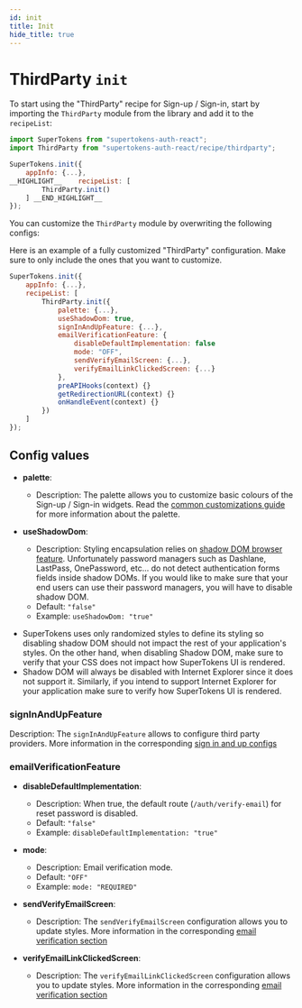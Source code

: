 ```yaml
---
id: init
title: Init
hide_title: true
---
```


# ThirdParty `init`

To start using the "ThirdParty" recipe for Sign-up / Sign-in, start by importing the `ThirdParty` module from the library and add it to the `recipeList`:

```js
import SuperTokens from "supertokens-auth-react";
import ThirdParty from "supertokens-auth-react/recipe/thirdparty";

SuperTokens.init({
    appInfo: {...},
__HIGHLIGHT__    recipeList: [
        ThirdParty.init()
    ] __END_HIGHLIGHT__
});
```

You can customize the `ThirdParty` module by overwriting the following configs:



Here is an example of a fully customized "ThirdParty" configuration. Make sure to only include the ones that you want to customize.

```js
SuperTokens.init({
    appInfo: {...},
    recipeList: [
        ThirdParty.init({
            palette: {...},
            useShadowDom: true,
            signInAndUpFeature: {...},
            emailVerificationFeature: {
                disableDefaultImplementation: false
                mode: "OFF",
                sendVerifyEmailScreen: {...},
                verifyEmailLinkClickedScreen: {...}
            },
            preAPIHooks(context) {}
            getRedirectionURL(context) {}
            onHandleEvent(context) {}
        })
    ]
});
```

## Config values

- **palette**:
    - Description: The palette allows you to customize basic colours of the Sign-up / Sign-in widgets. Read the [common customizations guide](/docs/emailpassword/common-customizations/styling/changing-colours) for more information about the palette.

- **useShadowDom**:
    - Description: Styling encapsulation relies on <a href="https://developer.mozilla.org/en-US/docs/Web/Web_Components/Using_shadow_DOM" target="_blank" rel="noreferer noopener">shadow DOM browser feature</a>. Unfortunately password managers such as Dashlane, LastPass, OnePassword, etc... do not detect authentication forms fields inside shadow DOMs. If you would like to make sure that your end users can use their password managers, you will have to disable shadow DOM. 
    - Default: ```"false"```
    - Example: ```useShadowDom: "true"```


<div class="specialNote" style="margin-bottom: 20px">

- SuperTokens uses only randomized styles to define its styling so disabling shadow DOM  should not impact the rest of your application's styles. On the other hand, when disabling Shadow DOM, make sure to verify that your CSS does not impact how SuperTokens UI is rendered.
- Shadow DOM will always be disabled with Internet Explorer since it does not support it. Similarly, if you intend to support Internet Explorer for your application make sure to verify how SuperTokens UI is rendered.
</div>


### signInAndUpFeature

Description: The `signInAndUpFeature` allows to configure third party providers. More information in the corresponding [sign in and up configs](./config/sign-in-and-up)

### emailVerificationFeature

- **disableDefaultImplementation**: 
    - Description: When true, the default route (`/auth/verify-email`) for reset password is disabled.
    - Default: ```"false"```
    - Example: ```disableDefaultImplementation: "true"```

- **mode**:
    - Description: Email verification mode.
    - Default: ```"OFF"```
    - Example: ```mode: "REQUIRED"```

- **sendVerifyEmailScreen**:
    - Description: The `sendVerifyEmailScreen` configuration allows you to update styles. More information in the corresponding [email verification section](./config/email-verification#sendverifyemailscreen-config-values)

- **verifyEmailLinkClickedScreen**:
    - Description: The `verifyEmailLinkClickedScreen` configuration allows you to update styles. More information in the corresponding [email verification section](./config/email-verification#verifyemaillinkclickedscreen-config-values)